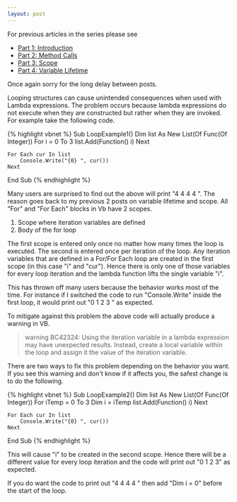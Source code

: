 ```yaml
---
layout: post
---
```

For previous articles in the series please see

  * [Part 1: Introduction](http://blogs.msdn.com/jaredpar/archive/2007/04/27/closures-in-vb-part-1.aspx)
  * [Part 2: Method Calls](http://blogs.msdn.com/jaredpar/archive/2007/05/03/closures-in-vb-part-2-method-calls.aspx)
  * [Part 3: Scope](http://blogs.msdn.com/jaredpar/archive/2007/05/25/closures-in-vb-part-3-scope.aspx)
  * [Part 4: Variable Lifetime](http://blogs.msdn.com/jaredpar/archive/2007/06/15/closures-in-vb-part-4-variable-lifetime.aspx)

Once again sorry for the long delay between posts.

Looping structures can cause unintended consequences when used with Lambda expressions.  The problem occurs because lambda expressions do not execute when they are constructed but rather when they are invoked.  For example take the following code.

{% highlight vbnet %}
Sub LoopExample1()
    Dim list As New List(Of Func(Of Integer))
    For i = 0 To 3
        list.Add(Function() i)
    Next

    For Each cur In list
        Console.Write("{0} ", cur())
    Next
End Sub
{% endhighlight %}

Many users are surprised to find out the above will print "4 4 4 4 ".  The reason goes back to my previous 2 posts on variable lifetime and scope.  All "For" and "For Each" blocks in Vb have 2 scopes.

  1. Scope where iteration variables are defined 
  2. Body of the for loop

The first scope is entered only once no matter how many times the loop is executed.  The second is entered once per iteration of the loop.  Any iteration variables that are defined in a For/For Each loop are created in the first scope (in this case "i" and "cur").  Hence there is only one of those variables for every loop iteration and the lambda function lifts the single variable "i".

This has thrown off many users because the behavior works most of the time.  For instance if I switched the code to run "Console.Write" inside the first loop, it would print out "0 1 2 3 " as expected.  

To mitigate against this problem the above code will actually produce a warning in VB.

> warning BC42324: Using the iteration variable in a lambda expression may have unexpected results.  Instead, create a local variable within the loop and assign it the value of the iteration variable.

There are two ways to fix this problem depending on the behavior you want.  If you see this warning and don't know if it affects you, the safest change is to do the following.

{% highlight vbnet %}
Sub LoopExample2()
    Dim list As New List(Of Func(Of Integer))
    For iTemp = 0 To 3
        Dim i = iTemp
        list.Add(Function() i)
    Next

    For Each cur In list
        Console.Write("{0} ", cur())
    Next
End Sub
{% endhighlight %}

This will cause "i" to be created in the second scope.  Hence there will be a different value for every loop iteration and the code will print out "0 1 2 3" as expected.

If you do want the code to print out "4 4 4 4 " then add "Dim i = 0" before the start of the loop.

